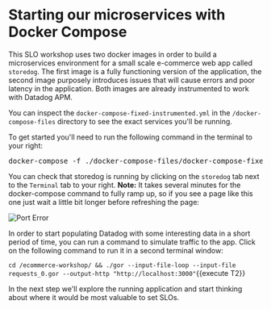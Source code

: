 # Starting our microservices with Docker Compose

This SLO workshop uses two docker images in order to build a microservices environment for a small scale e-commerce web app called `storedog`. The first image is a fully functioning version of the application, the second image purposely introduces issues that will cause errors and poor latency in the application. Both images are already instrumented to work with Datadog APM.

You can inspect the `docker-compose-fixed-instrumented.yml` in the `/docker-compose-files` directory to see the exact services you'll be running.

To get started you'll need to run the following command in the terminal to your right:

<pre data-target="clipboard">
docker-compose -f ./docker-compose-files/docker-compose-fixed-instrumented.yml up
</pre>

You can check that storedog is running by clicking on the `storedog` tab next to the `Terminal` tab to your right. **Note:** It takes several minutes for the docker-compose command to fully ramp up, so if you see a page like this one just wait a little bit longer before refreshing the page:

![Port Error](datadog/scenarios/service-level-objectives/assets/katacoda-error.png)

In order to start populating Datadog with some interesting data in a short period of time, you can run a command to simulate traffic to the app. Click on the following command to run it in a second terminal window:

`cd /ecommerce-workshop/ && ./gor --input-file-loop --input-file requests_0.gor --output-http "http://localhost:3000"`{{execute T2}}

In the next step we'll explore the running application and start thinking about where it would be most valuable to set SLOs.
